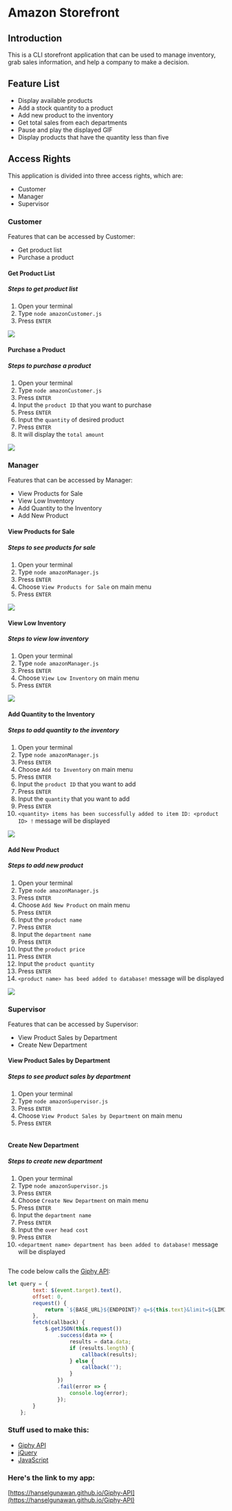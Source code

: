 # Amazon Storefront

## Introduction
This is a CLI storefront application that can be used to manage inventory, grab sales information, and help a company to make a decision. 

## Feature List
 * Display available products
 * Add a stock quantity to a product
 * Add new product to the inventory
 * Get total sales from each departments
 * Pause and play the displayed GIF
 * Display products that have the quantity less than five

## Access Rights
This application is divided into three access rights, which are:
* Customer
* Manager
* Supervisor

### Customer
Features that can be accessed by Customer:
* Get product list
* Purchase a product

#### Get Product List
##### Steps to get product list
1. Open your terminal
2. Type `node amazonCustomer.js`
3. Press `ENTER`

![](https://imgur.com/txeMDxj.gif)

#### Purchase a Product
##### Steps to purchase a product
1. Open your terminal
2. Type `node amazonCustomer.js`
3. Press `ENTER`
4. Input the `product ID` that you want to purchase
5. Press `ENTER`
6. Input the `quantity` of desired product
7. Press `ENTER`
8. It will display the `total amount`

![](https://imgur.com/BtJBSKk.gif)

### Manager
Features that can be accessed by Manager:
* View Products for Sale
* View Low Inventory
* Add Quantity to the Inventory
* Add New Product

#### View Products for Sale
##### Steps to see products for sale
1. Open your terminal
2. Type `node amazonManager.js`
3. Press `ENTER`
4. Choose `View Products for Sale` on main menu
5. Press `ENTER`

![](https://imgur.com/Vp7zkpj.gif)

#### View Low Inventory
##### Steps to view low inventory
1. Open your terminal
2. Type `node amazonManager.js`
3. Press `ENTER`
4. Choose `View Low Inventory` on main menu
5. Press `ENTER`

![](https://imgur.com/YOP9FPp.gif)

#### Add Quantity to the Inventory
##### Steps to add quantity to the inventory
1. Open your terminal
2. Type `node amazonManager.js`
3. Press `ENTER`
4. Choose `Add to Inventory` on main menu
5. Press `ENTER`
6. Input the `product ID` that you want to add
7. Press `ENTER`
8. Input the `quantity` that you want to add
9. Press `ENTER`
10. `<quantity> items has been successfully added to item ID: <product ID> !` message will be displayed

![](https://imgur.com/PKnNGAi.gif)

#### Add New Product
##### Steps to add new product
1. Open your terminal
2. Type `node amazonManager.js`
3. Press `ENTER`
4. Choose `Add New Product` on main menu
5. Press `ENTER`
6. Input the `product name`
7. Press `ENTER`
8. Input the `department name`
9. Press `ENTER`
10. Input the `product price`
11. Press `ENTER`
12. Input the `product quantity`
13. Press `ENTER`
14. `<product name> has beed added to database!` message will be displayed

![](https://imgur.com/Fxm2Yqu.gif)

### Supervisor
Features that can be accessed by Supervisor:
* View Product Sales by Department
* Create New Department

#### View Product Sales by Department
##### Steps to see product sales by department
1. Open your terminal
2. Type `node amazonSupervisor.js`
3. Press `ENTER`
4. Choose `View Product Sales by Department` on main menu
5. Press `ENTER`

![]()

#### Create New Department
##### Steps to create new department
1. Open your terminal
2. Type `node amazonSupervisor.js`
3. Press `ENTER`
4. Choose `Create New Department` on main menu
5. Press `ENTER`
6. Input the `department name`
7. Press `ENTER`
8. Input the `over head cost`
9. Press `ENTER`
10. `<department name> department has been added to database!` message will be displayed

![]()

The code below calls the [Giphy API](https://developers.giphy.com/):

```javascript
let query = {
        text: $(event.target).text(),
        offset: 0,
        request() {
            return `${BASE_URL}${ENDPOINT}?	q=${this.text}&limit=${LIMIT}&offset=${this.offset}&api_key=${PUBLIC_KEY}`;
        },
        fetch(callback) {
            $.getJSON(this.request())
                .success(data => {
                    results = data.data;
                    if (results.length) {
                        callback(results);
                    } else {
                        callback('');
                    }
                })
                .fail(error => {
                    console.log(error);
                });
        }
    };
```

### Stuff used to make this:

 * [Giphy API](https://developers.giphy.com/)
 * [jQuery](https://api.jquery.com/)
 * [JavaScript](https://www.w3schools.com/js/)

### Here's the link to my app:

[https://hanselgunawan.github.io/Giphy-API](https://hanselgunawan.github.io/Giphy-API)
